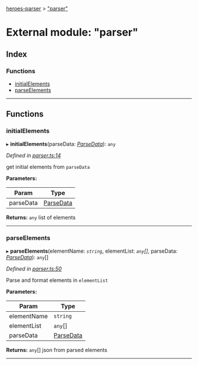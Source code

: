 [heroes-parser](../README.md) > ["parser"](../modules/_parser_.md)

# External module: "parser"

## Index

### Functions

* [initialElements](_parser_.md#initialelements)
* [parseElements](_parser_.md#parseelements)

---

## Functions

<a id="initialelements"></a>

###  initialElements

▸ **initialElements**(parseData: *[ParseData](../interfaces/_parse_data_.parsedata.md)*): `any`

*Defined in [parser.ts:14](https://github.com/joeistas/heroes-parser/blob/be29d1f/src/parser.ts#L14)*

get initial elements from `parseData`

**Parameters:**

| Param | Type |
| ------ | ------ |
| parseData | [ParseData](../interfaces/_parse_data_.parsedata.md) |

**Returns:** `any`
list of elements

___
<a id="parseelements"></a>

###  parseElements

▸ **parseElements**(elementName: *`string`*, elementList: *`any`[]*, parseData: *[ParseData](../interfaces/_parse_data_.parsedata.md)*): `any`[]

*Defined in [parser.ts:50](https://github.com/joeistas/heroes-parser/blob/be29d1f/src/parser.ts#L50)*

Parse and format elements in `elementList`

**Parameters:**

| Param | Type |
| ------ | ------ |
| elementName | `string` |
| elementList | `any`[] |
| parseData | [ParseData](../interfaces/_parse_data_.parsedata.md) |

**Returns:** `any`[]
json from parsed elements

___

